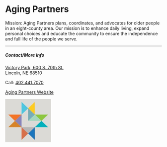 # Aging Partners

Mission: Aging Partners plans, coordinates, and advocates for older people in an eight-county area. Our mission is to enhance daily living, expand personal choices and educate the community to ensure the independence and full life of the people we serve.

---
##### Contact/More Info

[Victory Park, 600 S. 70th St.](https://www.google.com/maps/place/600+Victory+Park+Dr,+Lincoln,+NE+68510/@40.8090549,-96.6222739,1486m/data=!3m2!1e3!4b1!4m5!3m4!1s0x8796bc5533cf3219:0xc75ca903a428ff61!8m2!3d40.8090549!4d-96.6222739?entry=ttu&g_ep=EgoyMDI1MDIyNC4wIKXMDSoASAFQAw%3D%3D)  
Lincoln, NE 68510

Call: [402.441.7070](tel:4024417070)

[Aging Partners Website](https://www.lincoln.ne.gov/City/Departments/Aging-Partners)

![picture](./markdown/resources/images/agingPartners.jpg)
